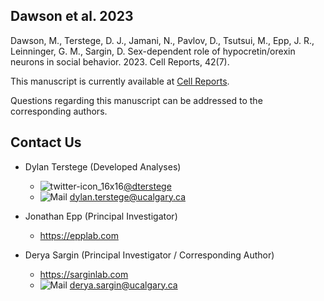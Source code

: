 ## Dawson et al. 2023

Dawson, M., Terstege, D. J., Jamani, N., Pavlov, D., Tsutsui, M., Epp, J. R., Leinninger, G. M., Sargin, D. Sex-dependent role of hypocretin/orexin neurons in social behavior. 2023. Cell Reports, 42(7).

This manuscript is currently available at [Cell Reports](https://www.cell.com/cell-reports/fulltext/S2211-1247(23)00826-4#secsectitle0090).


Questions regarding this manuscript can be addressed to the corresponding authors.

## Contact Us

- Dylan Terstege (Developed Analyses) 
  - ![twitter-icon_16x16](https://user-images.githubusercontent.com/44174532/113163958-e3d3e400-91fd-11eb-8d79-17906d8d3f25.png)[@dterstege](https://twitter.com/dterstege) 
  - ![Mail](https://user-images.githubusercontent.com/44174532/113164412-50e77980-91fe-11eb-9282-dd83852578ce.png)
<dylan.terstege@ucalgary.ca>

- Jonathan Epp (Principal Investigator) 
  - https://epplab.com

- Derya Sargin (Principal Investigator / Corresponding Author) 
  - https://sarginlab.com
  - ![Mail](https://user-images.githubusercontent.com/44174532/113164412-50e77980-91fe-11eb-9282-dd83852578ce.png)
<derya.sargin@ucalgary.ca>
